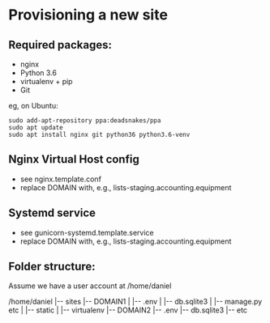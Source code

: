 Provisioning a new site
=======================

## Required packages:

* nginx
* Python 3.6
* virtualenv + pip
* Git

eg, on Ubuntu:

	sudo add-apt-repository ppa:deadsnakes/ppa
	sudo apt update
	sudo apt install nginx git python36 python3.6-venv

## Nginx Virtual Host config

* see nginx.template.conf
* replace DOMAIN with, e.g., lists-staging.accounting.equipment

## Systemd service

* see gunicorn-systemd.template.service
* replace DOMAIN with, e.g., lists-staging.accounting.equipment

## Folder structure:

Assume we have a user account at /home/daniel

/home/daniel
|-- sites
    |-- DOMAIN1
    |   |-- .env
    |   |-- db.sqlite3
    |   |-- manage.py etc
    |   |-- static
    |   |-- virtualenv
    |-- DOMAIN2
        |-- .env
	|-- db.sqlite3
	|-- etc

